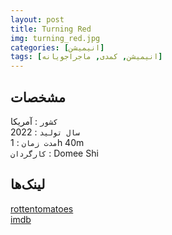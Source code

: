 ```yaml
---
layout: post
title: Turning Red
img: turning_red.jpg
categories: [انیمیشن]
tags: [انیمیشن, کمدی, ماجراجویانه]
---
```


## مشخصات

`کشور` : آمریکا  
`سال تولید` : 2022  
`مدت زمان` : 1h 40m  
`کارگردان` : Domee Shi

## لینک‌ها

[rottentomatoes](https://www.rottentomatoes.com/m/turning_red)  
[imdb](https://www.imdb.com/title/tt8097030)